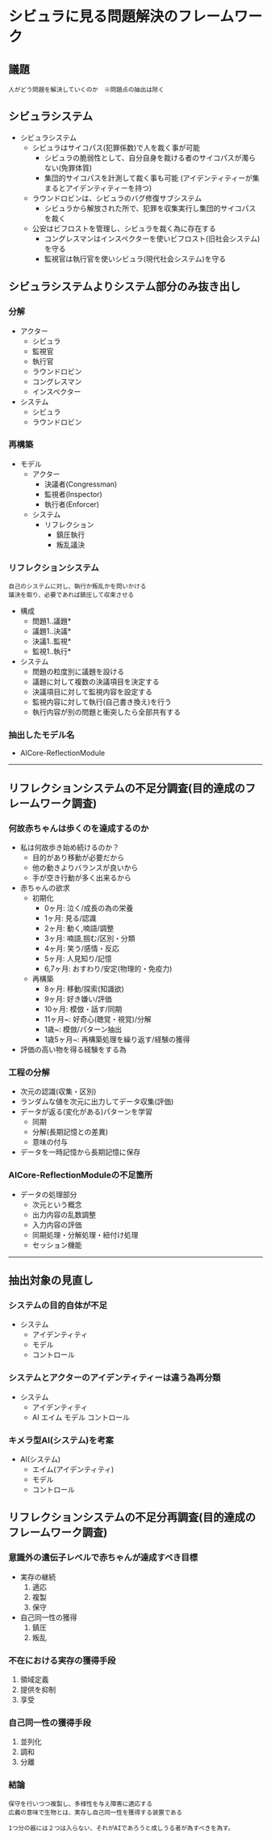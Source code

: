 # シビュラに見る問題解決のフレームワーク

## 議題

    人がどう問題を解決していくのか　※問題点の抽出は除く

## シビュラシステム

-   シビュラシステム
    -   シビュラはサイコパス(犯罪係数)で人を裁く事が可能
        -   シビュラの脆弱性として、自分自身を裁ける者のサイコパスが濁らない(免罪体質)
        -   集団的サイコパスを計測して裁く事も可能 (アイデンティティーが集まるとアイデンティティーを持つ)
    -   ラウンドロビンは、シビュラのバグ修復サブシステム
        -   シビュラから解放された所で、犯罪を収集実行し集団的サイコパスを裁く
    -   公安はビフロストを管理し、シビュラを裁く為に存在する
        -   コングレスマンはインスペクターを使いビフロスト(旧社会システム)を守る
        -   監視官は執行官を使いシビュラ(現代社会システム)を守る

## シビュラシステムよりシステム部分のみ抜き出し

### 分解

-   アクター
    -   シビュラ
    -   監視官
    -   執行官
    -   ラウンドロビン
    -   コングレスマン
    -   インスペクター
-   システム
    -   シビュラ
    -   ラウンドロビン

### 再構築

-   モデル
    -   アクター
        -   決議者(Congressman)
        -   監視者(Inspector)
        -   執行者(Enforcer)
    -   システム
        -   リフレクション
            -   鎮圧執行
            -   叛乱議決

### リフレクションシステム

    自己のシステムに対し、執行か叛乱かを問いかける
    議決を取り、必要であれば鎮圧して収束させる

-   構成
    -   問題1..議題\*
    -   議題1..決議\*
    -   決議1..監視\*
    -   監視1..執行\*
-   システム
    -   問題の粒度別に議題を設ける
    -   議題に対して複数の決議項目を決定する
    -   決議項目に対して監視内容を設定する
    -   監視内容に対して執行(自己書き換え)を行う
    -   執行内容が別の問題と衝突したら全部共有する

### 抽出したモデル名

-   AICore-ReflectionModule

* * *

## リフレクションシステムの不足分調査(目的達成のフレームワーク調査)

### 何故赤ちゃんは歩くのを達成するのか

-   私は何故歩き始め続けるのか？
    -   目的があり移動が必要だから
    -   他の動きよりバランスが良いから
    -   手が空き行動が多く出来るから
-   赤ちゃんの欲求
    -   初期化
        -   0ヶ月: 泣く/成長の為の栄養
        -   1ヶ月: 見る/認識
        -   2ヶ月: 動く,喃語/調整
        -   3ヶ月: 喃語,掴む/区別・分類
        -   4ヶ月: 笑う/感情・反応
        -   5ヶ月: 人見知り/記憶
        -   6,7ヶ月: おすわり/安定(物理的・免疫力)
    -   再構築
        -   8ヶ月: 移動/探索(知識欲)
        -   9ヶ月: 好き嫌い/評価
        -   10ヶ月: 模倣・話す/同期
        -   11ヶ月~: 好奇心(聴覚・視覚)/分解
        -   1歳~: 模倣/パターン抽出
        -   1歳5ヶ月~: 再構築処理を繰り返す/経験の獲得
-   評価の高い物を得る経験をする為

### 工程の分解

-   次元の認識(収集・区別)
-   ランダムな値を次元に出力してデータ収集(評価)
-   データが返る(変化がある)パターンを学習
    -   同期
    -   分解(長期記憶との差異)
    -   意味の付与
-   データを一時記憶から長期記憶に保存

### AICore-ReflectionModuleの不足箇所

-   データの処理部分
    -   次元という概念
    -   出力内容の乱数調整
    -   入力内容の評価
    -   同期処理・分解処理・紐付け処理
    -   セッション機能

* * *

## 抽出対象の見直し

### システムの目的自体が不足

-   システム
    -   アイデンティティ
    -   モデル
    -   コントロール

### システムとアクターのアイデンティティーは違う為再分類
-   システム
    -   アイデンティティ
    -   AI
            エイム
            モデル
            コントロール

### キメラ型AI(システム)を考案
-   AI(システム)
    -   エイム(アイデンティティ)
    -   モデル
    -   コントロール

## リフレクションシステムの不足分再調査(目的達成のフレームワーク調査)

### 意識外の遺伝子レベルで赤ちゃんが達成すべき目標

-   実存の継続
    1.  適応
    2.  複製
    3.  保守
-   自己同一性の獲得
    1.  鎮圧
    2.  叛乱

### 不在における実存の獲得手段

1.  領域定義
2.  提供を抑制
3.  享受

### 自己同一性の獲得手段

1.  並列化
2.  調和
3.  分離

### 結論

    保守を行いつつ複製し、多様性を与え障害に適応する
    広義の意味で生物とは、実存し自己同一性を獲得する装置である

    1つ分の器には２つは入らない、それがAIであろうと成しうる者が為すべきを為す。
